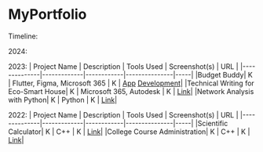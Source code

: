 # MyPortfolio

Timeline:

2024:

2023:
| Project Name | Description | Tools Used | Screenshot(s) | URL |
|--------------|-------------|------------|---------------|-----|
|Budget Buddy| K | Flutter, Figma, Microsoft 365 | K | [App](https://drive.google.com/file/d/1wvY6B5hS8TCBkPD5GWVV6T1m7GnviVs5/view?usp=sharing) [Development](https://github.com/RyufathSoepeno/MyPortfolio/tree/main/Budget%20Buddy_release4)|
|Technical Writing for Eco-Smart House| K | Microsoft 365, Autodesk | K | [Link](https://github.com/RyufathSoepeno/MyPortfolio/tree/main/Technical%20Writing%20for%20Eco-Smart%20House)|
|Network Analysis with Python| K | Python | K | [Link](https://github.com/RyufathSoepeno/MyPortfolio/tree/main/Network%20Analysis%20with%20Python)|

2022:
| Project Name | Description | Tools Used | Screenshot(s) | URL |
|--------------|-------------|------------|---------------|-----|
|Scientific Calculator| K | C++ | K | [Link](https://github.com/RyufathSoepeno/MyPortfolio/tree/main/Scientific%20Calculator)|
|College Course Administration| K | C++ | K | [Link](https://github.com/RyufathSoepeno/MyPortfolio/tree/main/College%20Course%20Administration)|
